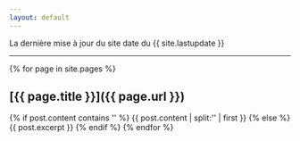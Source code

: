 ```yaml
---
layout: default
---
```


La dernière mise à jour du site date du {{ site.lastupdate }} 

*****

{% for page in site.pages %}
## [{{ page.title }}]({{ page.url }})
{% if post.content contains '<!--more-->' %}
 {{ post.content | split:'<!--more-->' | first }}
{% else %}
 {{ post.excerpt }}
{% endif %}
{% endfor %}
